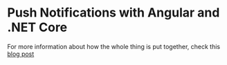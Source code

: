 # Push Notifications with Angular and .NET Core

For more information about how the whole thing is put together, check this [blog post](https://passos.com.au/push-notifications-angular-net-core)